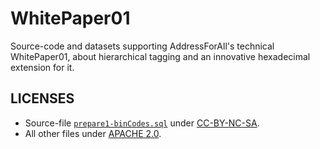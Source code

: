 # WhitePaper01
Source-code and datasets supporting AddressForAll's technical WhitePaper01, about hierarchical tagging and an innovative hexadecimal extension for it.

## LICENSES

* Source-file [`prepare1-binCodes.sql`](sql/prepare1-binCodes.sql) under [CC-BY-NC-SA](https://creativecommons.org/licenses/by-nc-sa/4.0/deed.pt-br).
* All other files under [APACHE 2.0](https://www.apache.org/licenses/LICENSE-2.0).

